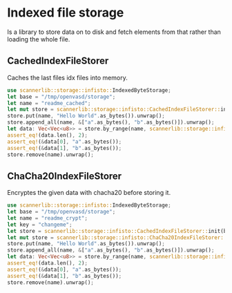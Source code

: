 # Indexed file storage

Is a library to store data on to disk and fetch elements from that rather than loading the whole file.

## CachedIndexFileStorer

Caches the last files idx files into memory.

```rust
use scannerlib::storage::infisto::IndexedByteStorage;
let base = "/tmp/openvasd/storage";
let name = "readme_cached";
let mut store = scannerlib::storage::infisto::CachedIndexFileStorer::init(base).unwrap();
store.put(name, "Hello World".as_bytes()).unwrap();
store.append_all(name, &["a".as_bytes(), "b".as_bytes()]).unwrap();
let data: Vec<Vec<u8>> = store.by_range(name, scannerlib::storage::infisto::Range::Between(1, 3)).unwrap();
assert_eq!(data.len(), 2);
assert_eq!(&data[0], "a".as_bytes());
assert_eq!(&data[1], "b".as_bytes());
store.remove(name).unwrap();
```

## ChaCha20IndexFileStorer

Encryptes the given data with chacha20 before storing it.

```rust
use scannerlib::storage::infisto::IndexedByteStorage;
let base = "/tmp/openvasd/storage";
let name = "readme_crypt";
let key = "changeme";
let store = scannerlib::storage::infisto::CachedIndexFileStorer::init(base).unwrap();
let mut store = scannerlib::storage::infisto::ChaCha20IndexFileStorer::new(store, key);
store.put(name, "Hello World".as_bytes()).unwrap();
store.append_all(name, &["a".as_bytes(), "b".as_bytes()]).unwrap();
let data: Vec<Vec<u8>> = store.by_range(name, scannerlib::storage::infisto::Range::Between(1, 3)).unwrap();
assert_eq!(data.len(), 2);
assert_eq!(&data[0], "a".as_bytes());
assert_eq!(&data[1], "b".as_bytes());
store.remove(name).unwrap();
```
